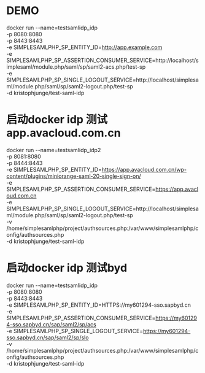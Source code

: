 # DEMO
docker run --name=testsamlidp_idp \
-p 8080:8080 \
-p 8443:8443 \
-e SIMPLESAMLPHP_SP_ENTITY_ID=http://app.example.com \
-e SIMPLESAMLPHP_SP_ASSERTION_CONSUMER_SERVICE=http://localhost/simplesaml/module.php/saml/sp/saml2-acs.php/test-sp \
-e SIMPLESAMLPHP_SP_SINGLE_LOGOUT_SERVICE=http://localhost/simplesaml/module.php/saml/sp/saml2-logout.php/test-sp \
-d kristophjunge/test-saml-idp

# 启动docker idp  测试app.avacloud.com.cn
docker run --name=testsamlidp_idp2 \
-p 8081:8080 \
-p 8444:8443 \
-e SIMPLESAMLPHP_SP_ENTITY_ID=https://app.avacloud.com.cn/wp-content/plugins/miniorange-saml-20-single-sign-on/ \
-e SIMPLESAMLPHP_SP_ASSERTION_CONSUMER_SERVICE=https://app.avacloud.com.cn \
-e SIMPLESAMLPHP_SP_SINGLE_LOGOUT_SERVICE=http://localhost/simplesaml/module.php/saml/sp/saml2-logout.php/test-sp \
-v /home/simplesamlphp/project/authsources.php:/var/www/simplesamlphp/config/authsources.php \
-d kristophjunge/test-saml-idp

# 启动docker idp  测试byd
docker run --name=testsamlidp_idp \
-p 8080:8080 \
-p 8443:8443 \
-e SIMPLESAMLPHP_SP_ENTITY_ID=HTTPS://my601294-sso.sapbyd.cn \
-e SIMPLESAMLPHP_SP_ASSERTION_CONSUMER_SERVICE=https://my601294-sso.sapbyd.cn/sap/saml2/sp/acs \
-e SIMPLESAMLPHP_SP_SINGLE_LOGOUT_SERVICE=https://my601294-sso.sapbyd.cn/sap/saml2/sp/slo \
-v /home/simplesamlphp/project/authsources.php:/var/www/simplesamlphp/config/authsources.php \
-d kristophjunge/test-saml-idp